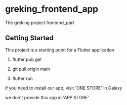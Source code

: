# greking_frontend_app

The greking project frontend_part

## Getting Started

This project is a starting point for a Flutter application.

1. flutter pub get

2. git pull origin main 

3. flutter run 

if you need to install our app, visit 'ONE STORE' in Galaxy

we don't provide this app in 'APP STORE'
